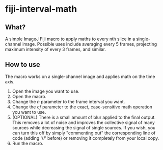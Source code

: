 # fiji-interval-math
## What?
A simple ImageJ Fiji macro to apply maths to every nth slice in a single-channel image. Possible uses include averaging every 5 frames, projecting maximum intensity of every 3 frames, and similar.
## How to use
The macro works on a single-channel image and applies math on the time axis.
1. Open the image you want to use.
2. Open the macro.
3. Change the <i>n</i> parameter to the frame interval you want.
4. Change the <i>cf</i> parameter to the exact, case-sensitive math operation you want to use. 
5. (OPTIONAL) There is a small amount of blur applied to the final output. This removes a lot of noise and improves the collective signal of many sources while decreasing the signal  of single sources. If you wish, you can turn this off by simply "commenting out" the corresponding line of code (adding '//' before) or removing it completely from your local copy.
6. Run the macro.

